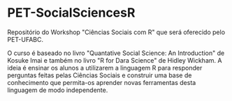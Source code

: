 # PET-SocialSciencesR
Repositório do Workshop "Ciências Sociais com R" que será oferecido pelo PET-UFABC.

O curso é baseado no livro "Quantative Social Science: An Introduction" de Kosuke Imai e também no livro "R for Dara Science" de Hidley Wickham. A ideia é ensinar os alunos a utilizarem a linguagem R para responder perguntas feitas pelas Ciências Sociais e construir uma base de conhecimento que permita-os aprender  novas ferramentas desta linguagem de modo independente.
